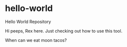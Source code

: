 # hello-world
Hello World Repository

Hi peeps, Rex here. Just checking out how to use this tool. 

When can we eat moon tacos?

